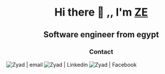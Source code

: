 <h1 align="center"> Hi there 👋 ,, I'm <a href="https://profile.codersrank.io/user/zyadelsoudy/">ZE</a></h1> 
  <h2 align="center"> Software engineer from egypt</h2>
<div align="center">

<h3 align="center"> Contact </h3>

[<img align="left" alt="Zyad | email" src="https://img.icons8.com/fluent/22/000000/gmail.png" />](mailto:ziadelsoudy@gmail.com)
[<img align="left" alt="Zyad | Linkedin" src="https://img.icons8.com/fluent/22/000000/linkedin.png"/>](https://www.linkedin.com/in/ziad-elsoudy-b0b0a41b2/)
[<img align="left" alt="Zyad | Facebook"  src="https://img.icons8.com/color/22/000000/facebook-new.png"/>](https://www.facebook.com/profile.php?id=100008020117007)
